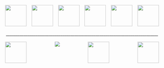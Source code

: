<div style="display: flex; justify-content: space-between; width: 100%;" align='center'>
    <a href="https://react.dev/">
        <img src="https://cdn.jsdelivr.net/gh/devicons/devicon/icons/react/react-original-wordmark.svg" width="70" height="70"/>
    </a>
    <a href="https://nodejs.org/en">
        <img src="https://cdn.jsdelivr.net/gh/devicons/devicon/icons/nodejs/nodejs-original-wordmark.svg" width="70" height="70"/>
    </a>
    <a href="https://www.google.com/search?q=javascript">
        <img src="https://cdn.jsdelivr.net/gh/devicons/devicon/icons/javascript/javascript-original.svg" width="70" height="70"/>
    </a>
    <a href="https://www.google.com/search?q=html5">
        <img src="https://cdn.jsdelivr.net/gh/devicons/devicon/icons/html5/html5-original-wordmark.svg" width="70" height="70"/>
    </a>
    <a href="https://www.sankhya.com.br/">
        <img src="https://theme.zdassets.com/theme_assets/9618168/9fbfa745557f3851f0417f8bf69e31ac45fdb85c.png" width="70" height="70"/>
    </a>
    <a href="https://www.oracle.com/br/database/sqldeveloper/">
        <img src="https://cdn.jsdelivr.net/gh/devicons/devicon/icons/oracle/oracle-original.svg" width="70" height="70"/>
    </a>
</div>
<br>
<div align='center'>______________________________________________________________________________</div>
<br>
<div style="display: flex; justify-content: space-between; width: 100%;" align='center'>
     <a href="https://criarmeulink.com.br/u/1697488981">
        <img src="https://devicons.railway.app/i/telegram.svg" width="70" height="70"/>
     </a>
     <a href="https://www.facebook.com/gabriel.pertile.rossignoli/">
        <img src="https://icongr.am/devicon/facebook-original.svg?size=70&color=currentColor">
     </a>
     <a href="https://www.instagram.com/gabriel_rossignoli/">
        <img src="https://pngimg.com/uploads/instagram/instagram_PNG9.png" width="70" height="70"/>
     </a>
      <a href="https://www.linkedin.com/in/gabriel-rossignoli-704958160/">
        <img src="https://pngimg.com/uploads/linkedIn/linkedIn_PNG11.png" width="70" height="70"/>
     </a>
</div>
